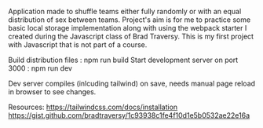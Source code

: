 Application made to shuffle teams either fully randomly or with an equal distribution of sex between teams. Project's aim is for me to practice some basic local storage implementation along with using the webpack starter I created during the Javascript class of Brad Traversy. This is my first project with Javascript that is not part of a course.

Build distribution files : npm run build
Start development server on port 3000 : npm run dev

Dev server compiles (inlcuding tailwind) on save, needs manual page reload in browser to see changes.

Resources:
https://tailwindcss.com/docs/installation
https://gist.github.com/bradtraversy/1c93938c1fe4f10d1e5b0532ae22e16a

